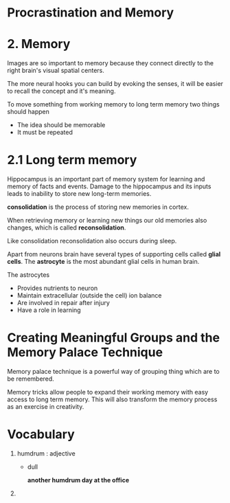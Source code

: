 # Procrastination and Memory

# 2. Memory
Images are so important to memory because they connect
directly to the right brain's visual spatial centers.

The more neural hooks you can build by evoking the senses,
it will be easier to recall the concept and it's meaning.

To move something from working memory to long term memory
two things should happen
   - The idea should be memorable
   - It must be repeated

# 2.1 Long term memory
Hippocampus is an important part of memory system for learning
and memory of facts and events. Damage to the hippocampus and its inputs leads to inability to store new long-term memories.

**consolidation** is the process of storing new memories in cortex. 

When retrieving memory or learning new things our old memories also
changes, which is called **reconsolidation**.

Like consolidation reconsolidation also occurs during sleep.

Apart from neurons brain have several types of supporting cells
called **glial cells**. The **astrocyte** is the most abundant glial
cells in human brain.

The astrocytes
   - Provides nutrients to neuron
   - Maintain extracellular (outside the cell) ion balance
   - Are involved in repair after injury
   - Have a role in learning

# Creating Meaningful Groups and the Memory Palace Technique
Memory palace technique is a powerful way of grouping thing
which are to be remembered.

Memory tricks allow people to expand their working memory with easy 
access to long term memory. This will also transform the memory
process as an exercise in creativity. 



# Vocabulary
  1. humdrum : adjective
       - dull
         
         **another humdrum day at the office**

  1. 